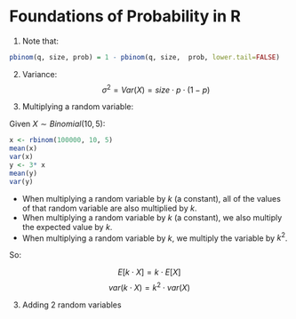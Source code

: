# Foundations of Probability in R

1. Note that:

```r
pbinom(q, size, prob) = 1 - pbinom(q, size,  prob, lower.tail=FALSE)
```

2. Variance:
$$\sigma^2=Var(X)=size\cdot p \cdot (1-p)$$

3. Multiplying a random variable:

Given $X \sim Binomial(10, 5)$:

```r
x <- rbinom(100000, 10, 5)
mean(x)
var(x)
y <- 3* x
mean(y)
var(y)
```
- When multiplying a random variable by $k$ (a constant), all of the values of that random variable are also multiplied by $k$.
- When multiplying a random variable by $k$ (a constant), we also multiply the expected value by $k$.
- When multiplying a random variable by $k$, we multiply the variable by $k^2$.

So:

$$E[k \cdot X] = k \cdot E[X]$$
$$var(k \cdot X) = k^2 \cdot var(X)$$

3. Adding 2 random variables